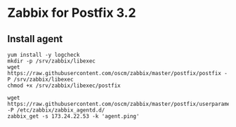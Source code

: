 Zabbix for Postfix 3.2
=====

Install agent
-----

	yum install -y logcheck
	mkdir -p /srv/zabbix/libexec
	wget https://raw.githubusercontent.com/oscm/zabbix/master/postfix/postfix -P /srv/zabbix/libexec
	chmod +x /srv/zabbix/libexec/postfix
	
	wget https://raw.githubusercontent.com/oscm/zabbix/master/postfix/userparameter_postfix.conf -P /etc/zabbix/zabbix_agentd.d/
	zabbix_get -s 173.24.22.53 -k 'agent.ping'